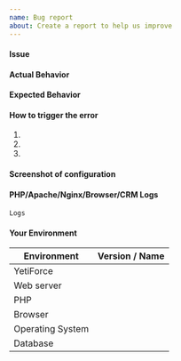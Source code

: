 ```yaml
---
name: Bug report
about: Create a report to help us improve
---
```


<!--- Before you create a new issue, please check out our [manual] (https://yetiforce.com/en/knowledge-base/documentation/implementer-documentation/item/how-to-report-bugs) --->

#### Issue
<!--- Provide a more detailed introduction to the issue itself, and why you consider it to be a bug. Descriptions can be provided in English or Polish (remember to add [PL] for Polish in the title). -->

#### Actual Behavior
<!--- Describe the result -->

#### Expected Behavior
<!--- Describe what you would want the result to be -->

#### How to trigger the error
<!--- If possible, please make a video using [ScreenToGif] (https://screentogif.codeplex.com/) or any other program used for recording actions from your desktop. -->
1.
2.
3.

#### Screenshot of configuration
<!---  Before reporting an issue, check if your server has been properly configured. Please include a screenshot of your configuration. Here is an example: https://public.yetiforce.com/gallery/#15336225417147/15336225686795 -->

#### PHP/Apache/Nginx/Browser/CRM Logs
<!---  Please include a part of logs which describes when the error occurred. The more info you provide, the quicker we will be able to solve your problem. Description how to enable logs can be found here: https://yetiforce.com/en/knowledge-base/documentation/developer-documentation/item/debugging Additionally, include a screenshot of your browser’s console (e.g. press F12 in Google Chrome).
ex. cache/logs/phpError.log, cache/logs/system.log, -->

<!--- Put here the FULL LOG -->
```
Logs
```

#### Your Environment
<!---Describe the environment -->
| Environment      | Version / Name |
| ---------------- | -------------- |
| YetiForce        | 
| Web server       | 
| PHP              | 
| Browser          | 
| Operating System | 
| Database         | 


<!--- Please check on your issue from time to time, in case we have questions or need some extra information. --->
